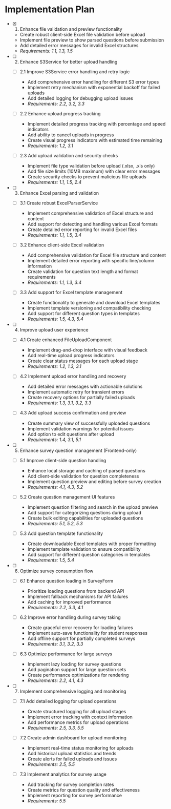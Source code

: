 # Implementation Plan

- [x] 1. Enhance file validation and preview functionality
  - Create robust client-side Excel file validation before upload
  - Implement file preview to show parsed questions before submission
  - Add detailed error messages for invalid Excel structures
  - _Requirements: 1.1, 1.3, 1.5_

- [ ] 2. Enhance S3Service for better upload handling
  - [ ] 2.1 Improve S3Service error handling and retry logic
    - Add comprehensive error handling for different S3 error types
    - Implement retry mechanism with exponential backoff for failed uploads
    - Add detailed logging for debugging upload issues
    - _Requirements: 2.2, 3.2, 3.3_

  - [ ] 2.2 Enhance upload progress tracking
    - Implement detailed progress tracking with percentage and speed indicators
    - Add ability to cancel uploads in progress
    - Create visual progress indicators with estimated time remaining
    - _Requirements: 1.2, 3.1_

  - [ ] 2.3 Add upload validation and security checks
    - Implement file type validation before upload (.xlsx, .xls only)
    - Add file size limits (10MB maximum) with clear error messages
    - Create security checks to prevent malicious file uploads
    - _Requirements: 1.1, 1.5, 2.4_

- [ ] 3. Enhance Excel parsing and validation
  - [ ] 3.1 Create robust ExcelParserService
    - Implement comprehensive validation of Excel structure and content
    - Add support for detecting and handling various Excel formats
    - Create detailed error reporting for invalid Excel files
    - _Requirements: 1.1, 1.5, 3.4_

  - [ ] 3.2 Enhance client-side Excel validation
    - Add comprehensive validation for Excel file structure and content
    - Implement detailed error reporting with specific line/column information
    - Create validation for question text length and format requirements
    - _Requirements: 1.1, 1.3, 3.4_

  - [ ] 3.3 Add support for Excel template management
    - Create functionality to generate and download Excel templates
    - Implement template versioning and compatibility checking
    - Add support for different question types in templates
    - _Requirements: 1.5, 4.3, 5.4_

- [ ] 4. Improve upload user experience
  - [ ] 4.1 Create enhanced FileUploadComponent
    - Implement drag-and-drop interface with visual feedback
    - Add real-time upload progress indicators
    - Create clear status messages for each upload stage
    - _Requirements: 1.2, 1.3, 3.1_

  - [ ] 4.2 Implement upload error handling and recovery
    - Add detailed error messages with actionable solutions
    - Implement automatic retry for transient errors
    - Create recovery options for partially failed uploads
    - _Requirements: 1.3, 3.1, 3.2, 3.3_

  - [ ] 4.3 Add upload success confirmation and preview
    - Create summary view of successfully uploaded questions
    - Implement validation warnings for potential issues
    - Add option to edit questions after upload
    - _Requirements: 1.4, 3.1, 5.1_

- [ ] 5. Enhance survey question management (Frontend-only)
  - [ ] 5.1 Improve client-side question handling
    - Enhance local storage and caching of parsed questions
    - Add client-side validation for question completeness
    - Implement question preview and editing before survey creation
    - _Requirements: 4.1, 4.3, 5.2_

  - [ ] 5.2 Create question management UI features
    - Implement question filtering and search in the upload preview
    - Add support for categorizing questions during upload
    - Create bulk editing capabilities for uploaded questions
    - _Requirements: 5.1, 5.2, 5.3_

  - [ ] 5.3 Add question template functionality
    - Create downloadable Excel templates with proper formatting
    - Implement template validation to ensure compatibility
    - Add support for different question categories in templates
    - _Requirements: 1.5, 5.4_

- [ ] 6. Optimize survey consumption flow
  - [ ] 6.1 Enhance question loading in SurveyForm
    - Prioritize loading questions from backend API
    - Implement fallback mechanisms for API failures
    - Add caching for improved performance
    - _Requirements: 2.2, 3.3, 4.1_

  - [ ] 6.2 Improve error handling during survey taking
    - Create graceful error recovery for loading failures
    - Implement auto-save functionality for student responses
    - Add offline support for partially completed surveys
    - _Requirements: 3.1, 3.2, 3.3_

  - [ ] 6.3 Optimize performance for large surveys
    - Implement lazy loading for survey questions
    - Add pagination support for large question sets
    - Create performance optimizations for rendering
    - _Requirements: 2.2, 4.1, 4.3_

- [ ] 7. Implement comprehensive logging and monitoring
  - [ ] 7.1 Add detailed logging for upload operations
    - Create structured logging for all upload stages
    - Implement error tracking with context information
    - Add performance metrics for upload operations
    - _Requirements: 2.5, 3.3, 5.5_

  - [ ] 7.2 Create admin dashboard for upload monitoring
    - Implement real-time status monitoring for uploads
    - Add historical upload statistics and trends
    - Create alerts for failed uploads and issues
    - _Requirements: 2.5, 5.5_

  - [ ] 7.3 Implement analytics for survey usage
    - Add tracking for survey completion rates
    - Create metrics for question quality and effectiveness
    - Implement reporting for survey performance
    - _Requirements: 5.5_